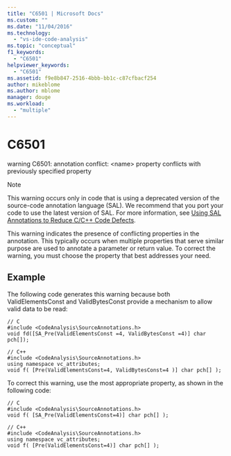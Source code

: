 ```yaml
---
title: "C6501 | Microsoft Docs"
ms.custom: ""
ms.date: "11/04/2016"
ms.technology: 
  - "vs-ide-code-analysis"
ms.topic: "conceptual"
f1_keywords: 
  - "C6501"
helpviewer_keywords: 
  - "C6501"
ms.assetid: f9e8b847-2516-4bbb-bb1c-c87cfbacf254
author: mikeblome
ms.author: mblome
manager: douge
ms.workload: 
  - "multiple"
---
```

# C6501
warning C6501: annotation conflict: \<name> property conflicts with previously specified property  
  
> [!NOTE]
>  This warning occurs only in code that is using a deprecated version of the source-code annotation language (SAL). We recommend that you port your code to use the latest version of SAL. For more information, see [Using SAL Annotations to Reduce C/C++ Code Defects](../code-quality/using-sal-annotations-to-reduce-c-cpp-code-defects.md).  
  
 This warning indicates the presence of conflicting properties in the annotation. This typically occurs when multiple properties that serve similar purpose are used to annotate a parameter or return value. To correct the warning, you must choose the property that best addresses your need.  
  
## Example  
 The following code generates this warning because both ValidElementsConst and ValidBytesConst provide a mechanism to allow valid data to be read:  
  
```  
// C  
#include <CodeAnalysis\SourceAnnotations.h>  
void fd([SA_Pre(ValidElementsConst =4, ValidBytesConst =4)] char pch[]);  
  
// C++  
#include <CodeAnalysis\SourceAnnotations.h>  
using namespace vc_attributes;  
void f( [Pre(ValidElementsConst=4, ValidBytesConst=4 )] char pch[] );  
```  
  
 To correct this warning, use the most appropriate property, as shown in the following code:  
  
```  
// C  
#include <CodeAnalysis\SourceAnnotations.h>  
void f( [SA_Pre(ValidElementsConst=4)] char pch[] );  
  
// C++  
#include <CodeAnalysis\SourceAnnotations.h>  
using namespace vc_attributes;  
void f( [Pre(ValidElementsConst=4)] char pch[] );  
```  
  
